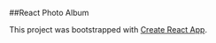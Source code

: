 ##React Photo Album

This project was bootstrapped with [Create React App](https://github.com/facebookincubator/create-react-app).
